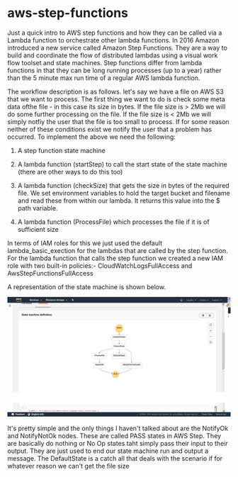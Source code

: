 # aws-step-functions

Just a quick intro to AWS step functions and how they can be called via a Lambda function to orchestrate other lambda functions. 
In 2016 Amazon introduced a new service called Amazon Step Functions. They are a way to build and coordinate the flow of distributed 
lambdas using a visual work flow toolset and state machines. Step functions differ from lambda functions in that they can be long 
running processes (up to a  year) rather than the 5 minute max run time of a regular AWS lambda function. 

The workflow description is as follows. let's say we have a file on AWS S3 that we want to process. The first thing we want to do is 
check some meta data ofthe file - in this case its size in bytes. If the file size is > 2Mb we will do some further processing on
the file. If the file size is < 2Mb we will simply notfiy the user that the file is too small to process. If for 
some reason neither of these conditions exist we notify the user that a problem has occurred. To implement the above we need 
the following:

1) A step function state machine
2) A lambda function (startStep) to call the start state of the state machine (there are other ways to do this too)

3) A lambda function (checkSize) that gets the size in bytes of the required file. We set environment variables to hold the target 
bucket and filename and read these from within our lambda. It returns this value into the $ path variable.
   
4) A lambda function (ProcessFile) which processes the file if it is of sufficient size


In terms of IAM roles for this we just used the default lambda_basic_exection for the lambdas that are called by the step function.
For the lambda function that calls the step function we created a new IAM role with two built-in policies:-  CloudWatchLogsFullAccess 
and AwsStepFunctionsFullAccess

A representation of the state machine is shown below.

![AWS State Machine](https://github.com/taupirho/aws-step-functions/blob/master/sm1.png)

It's pretty simple and the only things I haven't talked about are the NotifyOk and NotifyNotOk nodes. These are called PASS states in AWS Step. 
They are basically do nothing or No Op states taht simply pass their input to their output. They are just used to end our state machine 
run and output a message. The DefaultState is a catch all that deals with the scenario if for whatever reason we can't get the file size  
